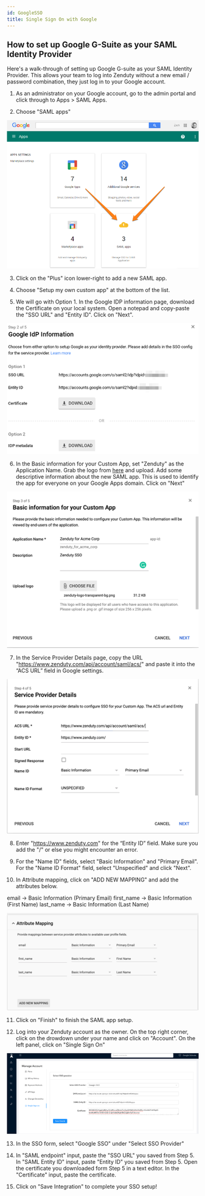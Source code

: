 ```yaml
---
id: GoogleSSO
title: Single Sign On with Google
---
```

## How to set up Google G-Suite as your SAML Identity Provider

Here's a walk-through of setting up Google G-suite as your SAML Identity Provider. This allows your team to log into Zenduty without a new email / password combination, they just log in to your Google account.

1. As an administrator on your Google account, go to the admin portal and click through to Apps > SAML Apps.

2. Choose "SAML apps"

![](/img/Integrations/GoogleSSO/1.png)

3. Click on the "Plus" icon lower-right to add a new SAML app.

4. Choose "Setup my own custom app" at the bottom of the list.

5. We will go with Option 1. In the Google IDP information page, download the Certificate on your local system. Open a notepad and copy-paste the "SSO URL" and "Entity ID". Click on "Next".

![](/img/Integrations/GoogleSSO/2.png)

6. In the Basic information for your Custom App, set "Zenduty" as the Application Name. Grab the logo from [here](https://d8x2313t22dpf.cloudfront.net/landing/img/zenduty-full-transparent-bg.2aeaeb96.png) and upload. Add some descriptive information about the new SAML app. This is used to identify the app for everyone on your Google Apps domain. Click on "Next"

![](/img/Integrations/GoogleSSO/3.png)

7. In the Service Provider Details page, copy the URL "https://www.zenduty.com/api/account/saml/acs/" and paste it into the “ACS URL” field in Google settings.

![](/img/Integrations/GoogleSSO/4.png)

8. Enter "https://www.zenduty.com" for the “Entity ID” field. Make sure you add the "/" or else you might encounter an error.

9. For the "Name ID" fields, select "Basic Information" and "Primary Email". For the "Name ID Format" field, select "Unspecified" and click "Next".

10. In Attribute mapping, click on "ADD NEW MAPPING" and add the attributes below.

email -> Basic Information (Primary Email)
first_name -> Basic Information (First Name)
last_name -> Basic Information (Last Name)

![](/img/Integrations/GoogleSSO/5.png)

11. Click on "Finish" to finish the SAML app setup.

12. Log into your Zenduty account as the owner. On the top right corner, click on the drowdown under your name and click on "Account". On the left panel, click on "Single Sign On"

![](/img/Integrations/GoogleSSO/6.png)

13. In the SSO form, select "Google SSO" under "Select SSO Provider"

14. In "SAML endpoint" input, paste the "SSO URL" you saved from Step 5. In "SAML Entity ID" input, paste "Entity ID" you saved from Step 5. Open the certificate you downloaded form Step 5 in a text editor. In the "Certificate" input, paste the certificate.

15. Click on "Save Integration" to complete your SSO setup!

















